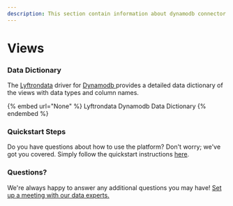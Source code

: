 ```yaml
---
description: This section contain information about dynamodb connector views information
---
```


# Views

### Data Dictionary

The [Lyftrondata](https://www.lyftrondata.com/) driver for [Dynamodb](None/)[ ](https://www.lyftrondata.com/integration/dynamodb/)provides a detailed data dictionary of the views with data types and column names.

{% embed url="None" %}
Lyftrondata Dynamodb Data Dictionary
{% endembed %}

### Quickstart Steps

Do you have questions about how to use the platform? Don't worry; we've got you covered. Simply follow the quickstart instructions [here](../README.md).

### Questions? <a href="#questions" id="questions"></a>

We're always happy to answer any additional questions you may have! [Set up a meeting with our data experts.](https://www.lyftrondata.com/book-a-meeting/)


